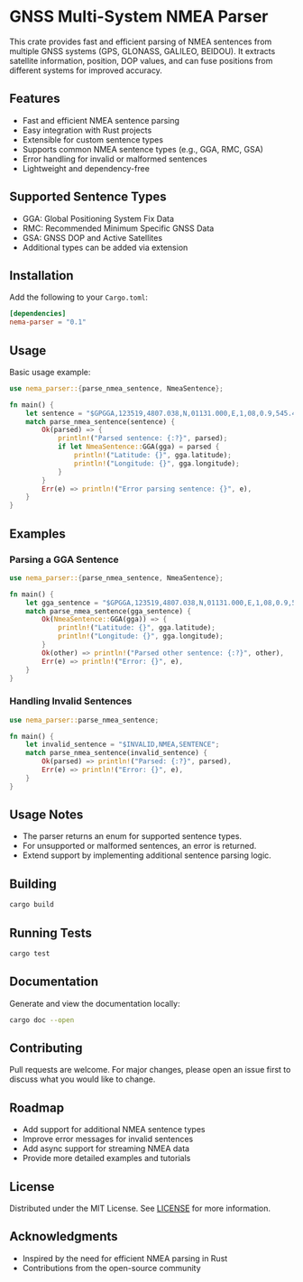 # GNSS Multi-System NMEA Parser

This crate provides fast and efficient parsing of NMEA sentences from multiple GNSS systems (GPS, GLONASS, GALILEO, BEIDOU). It extracts satellite information, position, DOP values, and can fuse positions from different systems for improved accuracy.

## Features

- Fast and efficient NMEA sentence parsing
- Easy integration with Rust projects
- Extensible for custom sentence types
- Supports common NMEA sentence types (e.g., GGA, RMC, GSA)
- Error handling for invalid or malformed sentences
- Lightweight and dependency-free

## Supported Sentence Types

- GGA: Global Positioning System Fix Data
- RMC: Recommended Minimum Specific GNSS Data
- GSA: GNSS DOP and Active Satellites
- Additional types can be added via extension

## Installation

Add the following to your `Cargo.toml`:

```toml
[dependencies]
nema-parser = "0.1"
```

## Usage

Basic usage example:

```rust
use nema_parser::{parse_nmea_sentence, NmeaSentence};

fn main() {
    let sentence = "$GPGGA,123519,4807.038,N,01131.000,E,1,08,0.9,545.4,M,46.9,M,,*47";
    match parse_nmea_sentence(sentence) {
        Ok(parsed) => {
            println!("Parsed sentence: {:?}", parsed);
            if let NmeaSentence::GGA(gga) = parsed {
                println!("Latitude: {}", gga.latitude);
                println!("Longitude: {}", gga.longitude);
            }
        }
        Err(e) => println!("Error parsing sentence: {}", e),
    }
}
```

## Examples

### Parsing a GGA Sentence

```rust
use nema_parser::{parse_nmea_sentence, NmeaSentence};

fn main() {
    let gga_sentence = "$GPGGA,123519,4807.038,N,01131.000,E,1,08,0.9,545.4,M,46.9,M,,*47";
    match parse_nmea_sentence(gga_sentence) {
        Ok(NmeaSentence::GGA(gga)) => {
            println!("Latitude: {}", gga.latitude);
            println!("Longitude: {}", gga.longitude);
        }
        Ok(other) => println!("Parsed other sentence: {:?}", other),
        Err(e) => println!("Error: {}", e),
    }
}
```

### Handling Invalid Sentences

```rust
use nema_parser::parse_nmea_sentence;

fn main() {
    let invalid_sentence = "$INVALID,NMEA,SENTENCE";
    match parse_nmea_sentence(invalid_sentence) {
        Ok(parsed) => println!("Parsed: {:?}", parsed),
        Err(e) => println!("Error: {}", e),
    }
}
```

## Usage Notes

- The parser returns an enum for supported sentence types.
- For unsupported or malformed sentences, an error is returned.
- Extend support by implementing additional sentence parsing logic.

## Building

```sh
cargo build
```

## Running Tests

```sh
cargo test
```

## Documentation

Generate and view the documentation locally:

```sh
cargo doc --open
```

## Contributing

Pull requests are welcome. For major changes, please open an issue first to discuss what you would like to change.

## Roadmap

- Add support for additional NMEA sentence types
- Improve error messages for invalid sentences
- Add async support for streaming NMEA data
- Provide more detailed examples and tutorials

## License

Distributed under the MIT License. See [LICENSE](LICENSE.md) for more information.

## Acknowledgments

- Inspired by the need for efficient NMEA parsing in Rust
- Contributions from the open-source community
